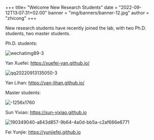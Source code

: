 +++
title= "Welcome New Research Students"
date = "2022-09-12T13:07:31+02:00"
banner = "img/banners/banner-12.jpg"
author = "zhicong"
+++

New research students have recently joined the lab, with two Ph.D. students, two master students.

Ph.D. students: 

![wechatimg89-3](https://user-images.githubusercontent.com/13479560/189922485-a432cc8f-49cc-4257-b36c-d04b1c4970d8.jpeg)
<!-- <img src="https://user-images.githubusercontent.com/13479560/189922485-a432cc8f-49cc-4257-b36c-d04b1c4970d8.jpeg" width="200px"> -->

Yan Xuefei: https://xuefei-yan.github.io/

![qq20220913135050-3](https://user-images.githubusercontent.com/13479560/189922492-08c1c644-fa57-42b6-9b10-9bafc64c11b5.jpeg)
<!-- <img src="https://user-images.githubusercontent.com/13479560/189922492-08c1c644-fa57-42b6-9b10-9bafc64c11b5.jpeg" width="200px"> -->

Yan Lihan: https://yan-lihan.github.io/

Master students:

![-1256x1760](https://user-images.githubusercontent.com/13479560/189924702-e4651d80-1998-4ac3-bdf9-dcabf23aa866.jpg)
<!-- <img src="https://user-images.githubusercontent.com/13479560/189924702-e4651d80-1998-4ac3-bdf9-dcabf23aa866.jpg" width="200px"> -->

Sun Yixiao: https://sun-yixiao.github.io

![190349040-a843d857-9b64-4a0d-bb5a-c2af666e6771](https://user-images.githubusercontent.com/13479560/190356528-1f92786b-812a-4010-bb9e-84b4f0d59c3d.jpg)
<!-- <img src="https://user-images.githubusercontent.com/13479560/190349040-a843d857-9b64-4a0d-bb5a-c2af666e6771.JPG" width="200px"> -->

Fei Yunjie: https://yunjiefei.github.io

